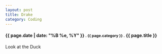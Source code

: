 ```yaml
---
layout: post
title: Drake
category: Coding
---
```


<h4><strong>{{ page.date | date: "%B %e, %Y" }} <small>. {{ page.category }} .</small> {{ page.title }}</strong></h4>

Look at the Duck
